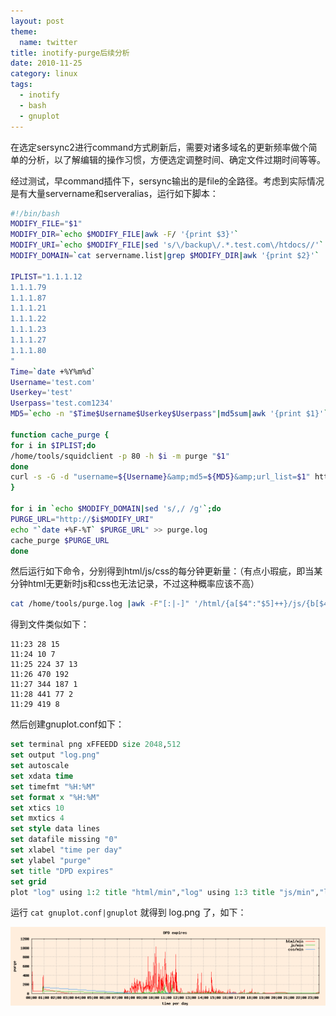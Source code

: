 ```yaml
---
layout: post
theme:
  name: twitter
title: inotify-purge后续分析
date: 2010-11-25
category: linux
tags:
  - inotify
  - bash
  - gnuplot
---
```


在选定sersync2进行command方式刷新后，需要对诸多域名的更新频率做个简单的分析，以了解编辑的操作习惯，方便选定调整时间、确定文件过期时间等等。

经过测试，早command插件下，sersync输出的是file的全路径。考虑到实际情况是有大量servername和serveralias，运行如下脚本：
```bash
#!/bin/bash
MODIFY_FILE="$1"
MODIFY_DIR=`echo $MODIFY_FILE|awk -F/ '{print $3}'`
MODIFY_URI=`echo $MODIFY_FILE|sed 's/\/backup\/.*.test.com\/htdocs//'`
MODIFY_DOMAIN=`cat servername.list|grep $MODIFY_DIR|awk '{print $2}'`

IPLIST="1.1.1.12
1.1.1.79
1.1.1.87
1.1.1.21
1.1.1.22
1.1.1.23
1.1.1.27
1.1.1.80
"
Time=`date +%Y%m%d`
Username='test.com'
Userkey='test'
Userpass='test.com1234'
MD5=`echo -n "$Time$Username$Userkey$Userpass"|md5sum|awk '{print $1}'`

function cache_purge {
for i in $IPLIST;do
/home/tools/squidclient -p 80 -h $i -m purge "$1"
done
curl -s -G -d "username=${Username}&amp;md5=${MD5}&amp;url_list=$1" http://cs.fastweb.com.cn/interface/push_portal.php
}

for i in `echo $MODIFY_DOMAIN|sed 's/,/ /g'`;do
PURGE_URL="http://$i$MODIFY_URI"
echo "`date +%F-%T` $PURGE_URL" >> purge.log
cache_purge $PURGE_URL
done
```

然后运行如下命令，分别得到html/js/css的每分钟更新量：（有点小瑕疵，即当某分钟html无更新时js和css也无法记录，不过这种概率应该不高）

```bash
cat /home/tools/purge.log |awk -F"[:|-]" '/html/{a[$4":"$5]++}/js/{b[$4":"$5]++}/css/{c[$4":"$5]++}END{for(i in a){print i,a[i],b[i],c[i]}}'|sort
```

得到文件类似如下：

    11:23 28 15
    11:24 10 7
    11:25 224 37 13
    11:26 470 192
    11:27 344 187 1
    11:28 441 77 2
    11:29 419 8

然后创建gnuplot.conf如下：
```tcl
set terminal png xFFEEDD size 2048,512
set output "log.png"
set autoscale
set xdata time
set timefmt "%H:%M"
set format x "%H:%M"
set xtics 10
set mxtics 4
set style data lines
set datafile missing "0"
set xlabel "time per day"
set ylabel "purge"
set title "DPD expires"
set grid
plot "log" using 1:2 title "html/min","log" using 1:3 title "js/min","log" using 1:4 title "css/min"
```

运行 `cat gnuplot.conf|gnuplot` 就得到 log.png 了，如下：

![gnuplot-log](/images/uploads/log.png)
